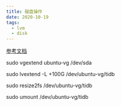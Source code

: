 ```yaml
---
title: 磁盘操作
date: 2020-10-19
tags:
  - lvm
  - disk
---
```


[参考文档](https://blog.csdn.net/qq_27721925/article/details/52403912)

sudo vgextend ubuntu-vg /dev/sda

sudo lvextend -L +100G /dev/ubuntu-vg/tidb

sudo resize2fs /dev/ubuntu-vg/tidb

sudo umount /dev/ubuntu-vg/tidb
